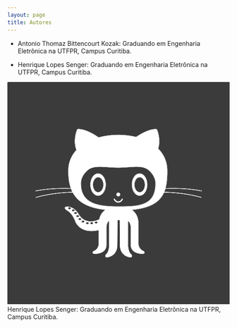 ```yaml
---
layout: page
title: Autores
---
```



- Antonio Thomaz Bittencourt Kozak: Graduando em Engenharia Eletrônica na UTFPR, Campus Curitiba.

- Henrique Lopes Senger:  Graduando em Engenharia Eletrônica na UTFPR, Campus Curitiba.

<div class="container">
  <div class="row">
    <div class="col-md-auto">
      <img src="/assets/img/avatar-icon.png">
    </div>
    <div class="col">
      Henrique Lopes Senger:  Graduando em Engenharia Eletrônica na UTFPR, Campus Curitiba.
    </div>
  </div>
<div>
